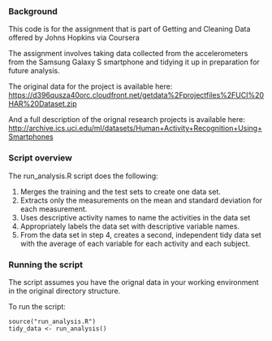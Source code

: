 ### Background
This code is for the assignment that is part of Getting and Cleaning Data offered by Johns Hopkins via Coursera

The assignment involves taking data collected from the accelerometers from the Samsung Galaxy S smartphone and tidying it up in preparation for future analysis.

The original data for the project is available here: https://d396qusza40orc.cloudfront.net/getdata%2Fprojectfiles%2FUCI%20HAR%20Dataset.zip

And a full description of the orignal research projects is available here: http://archive.ics.uci.edu/ml/datasets/Human+Activity+Recognition+Using+Smartphones 

### Script overview
The run_analysis.R script does the following:

1. Merges the training and the test sets to create one data set.
2. Extracts only the measurements on the mean and standard deviation for each measurement. 
3. Uses descriptive activity names to name the activities in the data set
4. Appropriately labels the data set with descriptive variable names. 
5. From the data set in step 4, creates a second, independent tidy data set with the average of each variable for each activity and each subject.

### Running the script

The script assumes you have the orignal data in your working environment in the original directory structure.

To run the script:
```
source("run_analysis.R")
tidy_data <- run_analysis()
```
